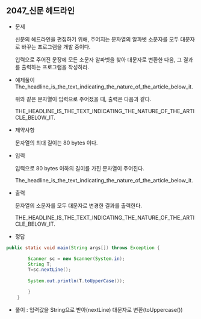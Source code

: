 ## 2047_신문 헤드라인


* 문제

  신문의 헤드라인을 편집하기 위해, 주어지는 문자열의 알파벳 소문자를 모두 대문자로 바꾸는 프로그램을 개발 중이다.

  입력으로 주어진 문장에 모든 소문자 알파벳을 찾아 대문자로 변환한 다음, 그 결과를 출력하는 프로그램을 작성하라.

* 예제풀이
  The_headline_is_the_text_indicating_the_nature_of_the_article_below_it.

  위와 같은 문자열이 입력으로 주어졌을 때, 출력은 다음과 같다.

  THE_HEADLINE_IS_THE_TEXT_INDICATING_THE_NATURE_OF_THE_ARTICLE_BELOW_IT.

* 제약사항

  문자열의 최대 길이는 80 bytes 이다.

* 입력

  입력으로 80 bytes 이하의 길이를 가진 문자열이 주어진다.

  The_headline_is_the_text_indicating_the_nature_of_the_article_below_it.

* 출력

  문자열의 소문자를 모두 대문자로 변경한 결과를 출력한다.

  THE_HEADLINE_IS_THE_TEXT_INDICATING_THE_NATURE_OF_THE_ARTICLE_BELOW_IT.

* 정답

```java
public static void main(String args[]) throws Exception {

		Scanner sc = new Scanner(System.in);
		String T;
		T=sc.nextLine();
        
		System.out.println(T.toUpperCase());

		}
	}
```

* 풀이 : 입력값을 String으로 받아(nextLine) 대문자로 변환(toUppercase())